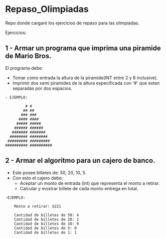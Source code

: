 # Repaso_Olimpiadas
Repo donde cargaré los ejercicios de repaso para las olimpiadas.

Ejercicios:

## 1 - Armar un programa que imprima una piramide de Mario Bros. 

El programa debe:
   - Tomar como entrada la altura de la piramide(INT entre 2 y 8 inclusive).
   - Imprimir dos semi piramides de la altura especificada con '#' que esten separadas por dos espacios.
      
    - EJEMPLO:
    
             # #
            ## ##
           ### ###
          #### ####
         ##### #####
        ###### ######
       ####### #######
      ######## ########
     ######### #########
    ########## ##########

## 2 - Armar el algoritmo para un cajero de banco. 
   - Este posee billetes de: 50, 20, 10, 5. 
   - Con esto el cajero debe:
       - Aceptar un monto de entrada (int) que representa el monto a retirar.
       - Calcular y mostrar billete de cada monto entrega en total.

    -EJEMPLO: 
    
        Monto a retirar: $221

        Cantidad de billetes de 50: 4
        Cantidad de billetes de 20: 1
        Cantidad de billetes de 10: 0
        Cantidad de billetes de 5: 0
        Cantidad de billetes de 1: 1
